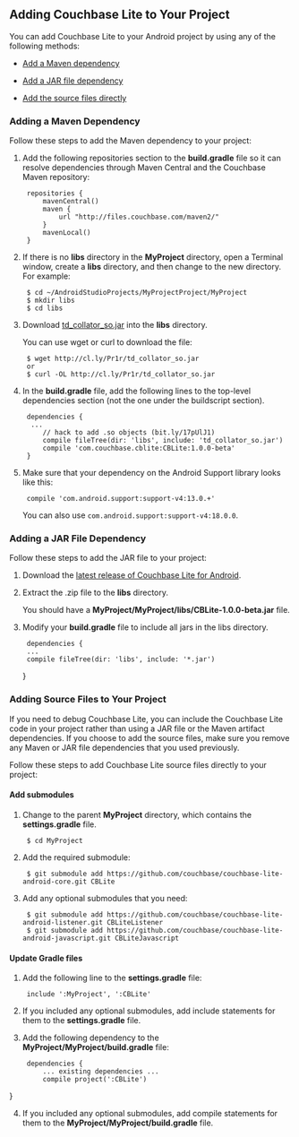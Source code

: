 ## Adding Couchbase Lite to Your Project

You can add Couchbase Lite to your Android project by using any of the following methods:

* [Add a Maven dependency](#adding-a-maven-dependency)

* [Add a JAR file dependency](#adding-a-jar-file-dependency)

* [Add the source files directly](#adding-source-files-to-your-project)


### Adding a Maven Dependency

Follow these steps to add the Maven dependency to your project:

1. Add the following repositories section to the **build.gradle** file so it can resolve dependencies through Maven Central and the Couchbase Maven repository:

		repositories {
		    mavenCentral()
		    maven {
		        url "http://files.couchbase.com/maven2/"
		    }
		    mavenLocal()
		}


2. If there is no **libs** directory in the **MyProject** directory, open a Terminal window, create a **libs** directory, and then change to the new directory. For example:

		
		$ cd ~/AndroidStudioProjects/MyProjectProject/MyProject
		$ mkdir libs
		$ cd libs


3. Download [td_collator_so.jar](http://cl.ly/Pr1r/td_collator_so.jar) into the **libs** directory.  

	You can use wget or curl to download the file:
	

		$ wget http://cl.ly/Pr1r/td_collator_so.jar
		or
		$ curl -OL http://cl.ly/Pr1r/td_collator_so.jar


4. In the **build.gradle** file, add the following lines to the top-level dependencies section (not the one under the buildscript section).


		dependencies {
		 ...
			// hack to add .so objects (bit.ly/17pUlJ1)
			compile fileTree(dir: 'libs', include: 'td_collator_so.jar')  
			compile 'com.couchbase.cblite:CBLite:1.0.0-beta'
		}


5. Make sure that your dependency on the Android Support library looks like this:

		compile 'com.android.support:support-v4:13.0.+'

	You can also use `com.android.support:support-v4:18.0.0`.


### Adding a JAR File Dependency

Follow these steps to add the JAR file to your project:

1. Download the [latest release of Couchbase Lite for Android](http://www.couchbase.com/communities/couchbase-lite).

2. Extract the .zip file to the **libs** directory.

	You should have a **MyProject/MyProject/libs/CBLite-1.0.0-beta.jar** file.

3. Modify your **build.gradle** file to include all jars in the libs directory.

		dependencies {
	    ...
	    compile fileTree(dir: 'libs', include: '*.jar')
	}

### Adding Source Files to Your Project
If you need to debug Couchbase Lite, you can include the Couchbase Lite code in your project rather than using a JAR file or the Maven artifact dependencies. If you choose to add the source files, make sure you remove any Maven or JAR file dependencies that you used previously.

Follow these steps to add Couchbase Lite source files directly to your project:

#### Add submodules

1. Change to the parent **MyProject** directory, which contains the **settings.gradle** file.

		$ cd MyProject 

2. Add the required submodule:


		$ git submodule add https://github.com/couchbase/couchbase-lite-android-core.git CBLite


3. Add any optional submodules that you need:

		$ git submodule add https://github.com/couchbase/couchbase-lite-android-listener.git CBLiteListener
		$ git submodule add https://github.com/couchbase/couchbase-lite-android-javascript.git CBLiteJavascript


#### Update Gradle files

1. Add the following line to the **settings.gradle** file:

		include ':MyProject', ':CBLite'


2. If you included any optional submodules, add include statements for them to the **settings.gradle** file.

3. Add the following dependency to the **MyProject/MyProject/build.gradle** file:

		dependencies {
			... existing dependencies ...
			compile project(':CBLite')
}


4. If you included any optional submodules, add compile statements for them to the **MyProject/MyProject/build.gradle** file.


